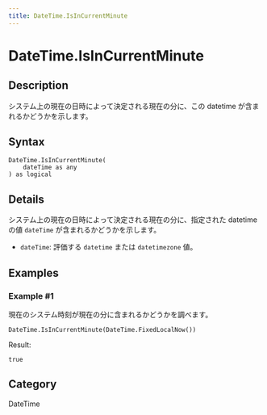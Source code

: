 ```yaml
---
title: DateTime.IsInCurrentMinute
---
```


# DateTime.IsInCurrentMinute


## Description

システム上の現在の日時によって決定される現在の分に、この datetime が含まれるかどうかを示します。


## Syntax

```powerquery
DateTime.IsInCurrentMinute(
    dateTime as any
) as logical
```


## Details

システム上の現在の日時によって決定される現在の分に、指定された datetime の値 <code>dateTime</code> が含まれるかどうかを示します。      <ul>      <li><code>dateTime</code>: 評価する <code>datetime</code> または <code>datetimezone</code> 値。</li>      </ul>


## Examples

### Example #1 
現在のシステム時刻が現在の分に含まれるかどうかを調べます。
```powerquery
DateTime.IsInCurrentMinute(DateTime.FixedLocalNow())
```

Result: 
```powerquery
true
```




## Category
DateTime

